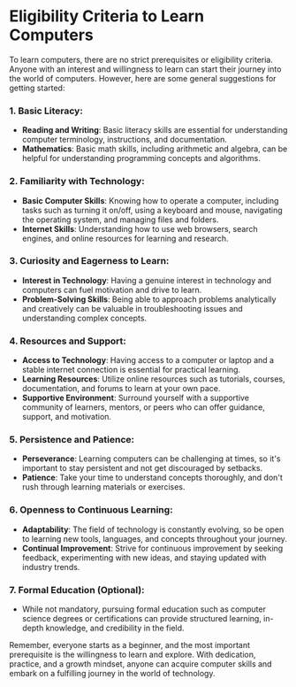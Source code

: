 # Eligibility Criteria to Learn Computers

To learn computers, there are no strict prerequisites or eligibility criteria. Anyone with an interest and willingness to learn can start their journey into the world of computers. However, here are some general suggestions for getting started:

### 1. Basic Literacy:

- **Reading and Writing**: Basic literacy skills are essential for understanding computer terminology, instructions, and documentation.
- **Mathematics**: Basic math skills, including arithmetic and algebra, can be helpful for understanding programming concepts and algorithms.

### 2. Familiarity with Technology:

- **Basic Computer Skills**: Knowing how to operate a computer, including tasks such as turning it on/off, using a keyboard and mouse, navigating the operating system, and managing files and folders.
- **Internet Skills**: Understanding how to use web browsers, search engines, and online resources for learning and research.

### 3. Curiosity and Eagerness to Learn:

- **Interest in Technology**: Having a genuine interest in technology and computers can fuel motivation and drive to learn.
- **Problem-Solving Skills**: Being able to approach problems analytically and creatively can be valuable in troubleshooting issues and understanding complex concepts.

### 4. Resources and Support:

- **Access to Technology**: Having access to a computer or laptop and a stable internet connection is essential for practical learning.
- **Learning Resources**: Utilize online resources such as tutorials, courses, documentation, and forums to learn at your own pace.
- **Supportive Environment**: Surround yourself with a supportive community of learners, mentors, or peers who can offer guidance, support, and motivation.

### 5. Persistence and Patience:

- **Perseverance**: Learning computers can be challenging at times, so it's important to stay persistent and not get discouraged by setbacks.
- **Patience**: Take your time to understand concepts thoroughly, and don't rush through learning materials or exercises.

### 6. Openness to Continuous Learning:

- **Adaptability**: The field of technology is constantly evolving, so be open to learning new tools, languages, and concepts throughout your journey.
- **Continual Improvement**: Strive for continuous improvement by seeking feedback, experimenting with new ideas, and staying updated with industry trends.

### 7. Formal Education (Optional):

- While not mandatory, pursuing formal education such as computer science degrees or certifications can provide structured learning, in-depth knowledge, and credibility in the field.

Remember, everyone starts as a beginner, and the most important prerequisite is the willingness to learn and explore. With dedication, practice, and a growth mindset, anyone can acquire computer skills and embark on a fulfilling journey in the world of technology.
